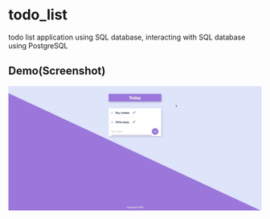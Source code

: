 # todo_list
todo list application using SQL database, interacting with SQL database using PostgreSQL 
## Demo(Screenshot)
![image](public/demo.jpg)
